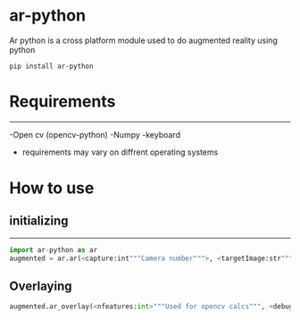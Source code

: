 # ar-python

Ar python is a cross platform module used to do augmented reality using python

`pip install ar-python`

# Requirements
----
-Open cv (opencv-python)
-Numpy
-keyboard
* requirements may vary on diffrent operating systems

# How to use 
## initializing
-----------
```py
import ar-python as ar
augmented = ar.ar(<capture:int"""Camera number""">, <targetImage:str"""location of the image to replace""">, <overlayImage:str"""Image to overlay""", >)
```
## Overlaying
```py
augmented.ar_overlay(<nfeatures:int>"""Used for opencv calcs""", <debug:bool>"""choosing to debug or not""", <confidence:int"""confidence of the ai model""">,<displayName:str"""Title for the window of the app""">, <exit:str"""key to exit the program""">)
```